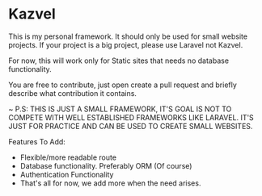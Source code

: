 # Kazvel
This is my personal framework. It should only be used for small website projects. If your project is a big project, please use Laravel not Kazvel.

For now, this will work only for Static sites that needs no database functionality.

You are free to contribute, just open create a pull request and briefly describe what contribution it contains.

~ P.S: THIS IS JUST A SMALL FRAMEWORK, IT'S GOAL IS NOT TO COMPETE WITH WELL ESTABLISHED FRAMEWORKS LIKE LARAVEL. IT'S JUST FOR PRACTICE AND CAN BE USED TO CREATE SMALL WEBSITES.

Features To Add:

* Flexible/more readable route
* Database functionality. Preferably ORM (Of course)
* Authentication Functionality
* That's all for now, we add more when the need arises.
